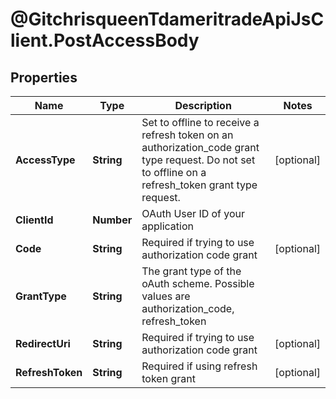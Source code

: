 # @GitchrisqueenTdameritradeApiJsClient.PostAccessBody

## Properties
Name | Type | Description | Notes
------------ | ------------- | ------------- | -------------
**AccessType** | **String** | Set to offline to receive a refresh token on an authorization_code grant type request. Do not set to offline on a refresh_token grant type request. | [optional] 
**ClientId** | **Number** | OAuth User ID of your application | 
**Code** | **String** | Required if trying to use authorization code grant | [optional] 
**GrantType** | **String** | The grant type of the oAuth scheme. Possible values are authorization_code, refresh_token | 
**RedirectUri** | **String** | Required if trying to use authorization code grant | [optional] 
**RefreshToken** | **String** | Required if using refresh token grant | [optional] 
